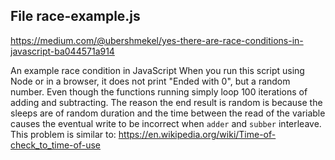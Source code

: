 ## File race-example.js

https://medium.com/@ubershmekel/yes-there-are-race-conditions-in-javascript-ba044571a914

An example race condition in JavaScript
When you run this script using Node or in a browser, it
does not print "Ended with 0", but a random number.
Even though the functions running
simply loop 100 iterations of adding and subtracting.
The reason the end result is random is because the
sleeps are of random duration and the time between the read
of the variable causes the eventual write to be incorrect
when `adder` and `subber` interleave.
This problem is similar to:
https://en.wikipedia.org/wiki/Time-of-check_to_time-of-use
